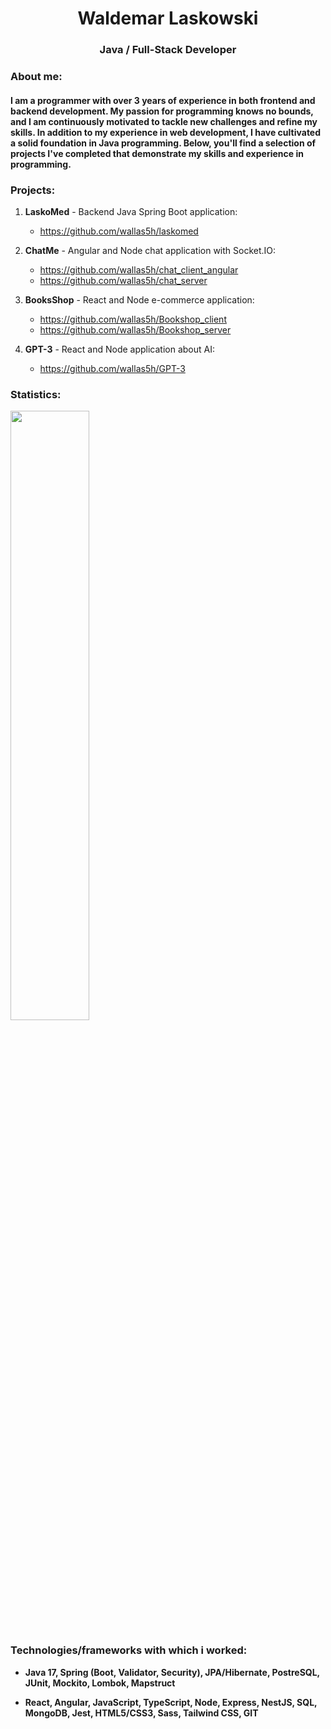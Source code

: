 
<h1 align="center">Waldemar Laskowski</h1>
<h3 align="center"> Java / Full-Stack Developer</h3>

<h3 align="left">About me:</h3>
<h4 align="left">
I am a programmer with over 3 years of experience in both frontend and backend development. 
My passion for programming knows no bounds, and I am continuously motivated to tackle new challenges and refine my skills. 
In addition to my experience in web development, I have cultivated a solid foundation in Java programming. 
Below, you'll find a selection of projects I've completed that demonstrate my skills and experience in programming.
</h4>

<h3 align="left">Projects:</h3>

1. **LaskoMed**  - Backend Java Spring Boot application: 
   * https://github.com/wallas5h/laskomed

2. **ChatMe**  - Angular and Node chat application with Socket.IO:
   * https://github.com/wallas5h/chat_client_angular
   * https://github.com/wallas5h/chat_server

3. **BooksShop**  - React and Node e-commerce application:
   * https://github.com/wallas5h/Bookshop_client
   * https://github.com/wallas5h/Bookshop_server

4. **GPT-3** - React and Node application about AI: 
   * https://github.com/wallas5h/GPT-3

<h3 align="left">Statistics:</h3>
<img  width="50%" src="https://github-readme-stats.vercel.app/api/top-langs/?username=wallas5h&layout=compact&langs_count=4"/>
<div>

<h3 >Technologies/frameworks with which i worked:</h3>

- **Java 17, Spring (Boot, Validator, Security), JPA/Hibernate, PostreSQL, JUnit, Mockito, Lombok, Mapstruct**

- **React, Angular, JavaScript, TypeScript, Node, Express, NestJS, SQL, MongoDB, Jest, HTML5/CSS3, Sass, Tailwind CSS, GIT**

</div>

